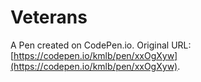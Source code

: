 # Veterans

A Pen created on CodePen.io. Original URL: [https://codepen.io/kmlb/pen/xxOgXyw](https://codepen.io/kmlb/pen/xxOgXyw).


